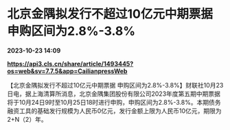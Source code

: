 # 北京金隅拟发行不超过10亿元中期票据 申购区间为2.8%-3.8%

**2023-10-23 14:09**

**https://api3.cls.cn/share/article/1493445?os=web&sv=7.7.5&app=CailianpressWeb**

【北京金隅拟发行不超过10亿元中期票据 申购区间为2.8%-3.8%】财联社10月23日电，据上海清算所消息，北京金隅集团股份有限公司2023年度第五期中期票据将于10月24日9时至10月25日18时进行申购，申购区间为2.8%-3.8%。本期债务融资工具的基础发行规模为人民币0亿元，发行金额上限为人民币10亿元，期限为2+N（2）年。